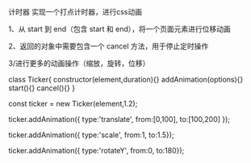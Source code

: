 计时器
实现一个打点计时器，进行css动画

1、从 start 到 end（包含 start 和 end），将一个页面元素进行位移动画

2、返回的对象中需要包含一个 cancel 方法，用于停止定时操作

3/进行更多的动画操作（缩放，旋转，位移）


class Ticker{
  constructor(element,duration){}
  addAnimation(options){}
  start(){}
  cancel(){}
}

const ticker = new Ticker(element,1.2);

ticker.addAnimation({
  type:'translate',
  from:[0,100],
  to:[100,200]
});

ticker.addAnimation({
  type:'scale',
  from:1,
  to:1.5});

ticker.addAnimation({
  type:'rotateY',
  from:0,
  to:180});